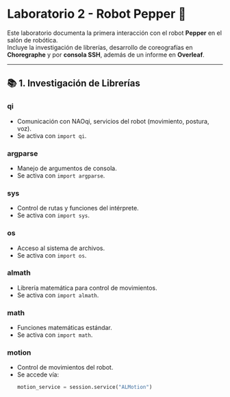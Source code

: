 # Laboratorio 2 - Robot Pepper 🤖

Este laboratorio documenta la primera interacción con el robot **Pepper** en el salón de robótica.  
Incluye la investigación de librerías, desarrollo de coreografías en **Choregraphe** y por **consola SSH**, además de un informe en **Overleaf**.

---

## 📚 1. Investigación de Librerías
### qi
- Comunicación con NAOqi, servicios del robot (movimiento, postura, voz).
- Se activa con `import qi`.

### argparse
- Manejo de argumentos de consola.
- Se activa con `import argparse`.

### sys
- Control de rutas y funciones del intérprete.
- Se activa con `import sys`.

### os
- Acceso al sistema de archivos.
- Se activa con `import os`.

### almath
- Librería matemática para control de movimientos.
- Se activa con `import almath`.

### math
- Funciones matemáticas estándar.
- Se activa con `import math`.

### motion
- Control de movimientos del robot.
- Se accede vía:
  ```python
  motion_service = session.service("ALMotion")
